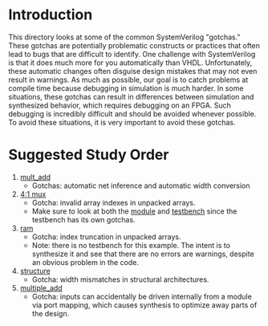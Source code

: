 # Introduction

This directory looks at some of the common SystemVerilog "gotchas." These gotchas are potentially problematic constructs or practices that often lead to bugs that are difficult 
to identify. One challenge with SystemVerilog is that it does much more for you automatically than VHDL. Unfortunately, these automatic changes often disguise design mistakes that
may not even result in warnings. As much as possible, our goal is to catch problems at compile time because debugging in simulation is much harder. In some situations, these
gotchas can result in differences between simulation and synthesized behavior, which requires debugging on an FPGA. Such debugging is incredibly difficult and should be avoided
whenever possible. To avoid these situations, it is very important to avoid these gotchas.

# Suggested Study Order

1. [mult_add](mult_add.sv)
    - Gotchas: automatic net inference and automatic width conversion
1. [4:1 mux](mux4x1.sv)
    - Gotcha: invalid array indexes in unpacked arrays.
    - Make sure to look at both the [module](mux4x1.sv) and [testbench](mux4x1_tb.sv) since the testbench has its own gotchas.    
1. [ram](ram.sv)
    - Gotcha: index truncation in unpacked arrays.
    - Note: there is no testbench for this example. The intent is to synthesize it and see that there are no errors are warnings, despite an obvious problem in the code.
1. [structure](structure.sv)
    - Gotcha: width mismatches in structural architectures.
1. [multiple_add](multiple_add.sv)
    - Gotcha: inputs can accidentally be driven internally from a module via port mapping, which causes synthesis to optimize away parts of the design.
